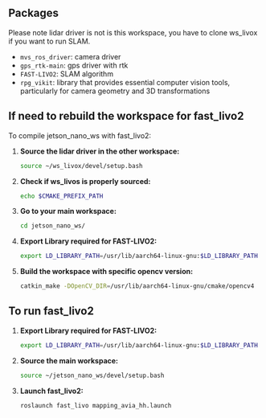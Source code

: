 ## Packages

Please note lidar driver is not is this workspace, you have to clone ws_livox if you want to run SLAM.

* `mvs_ros_driver`: camera driver
* `gps_rtk-main`: gps driver with rtk
* `FAST-LIVO2`: SLAM algorithm
* `rpg_vikit`: library that provides essential computer vision tools, particularly for camera geometry and 3D transformations


## If need to rebuild the workspace for fast_livo2
To compile jetson_nano_ws with fast_livo2:
1. **Source the lidar driver in the other workspace:**
    ```bash
    source ~/ws_livox/devel/setup.bash
    ```
    
2. **Check if ws_livos is properly sourced:** 
    ```bash
    echo $CMAKE_PREFIX_PATH
    ```
    
3. **Go to your main workspace:** 
    ```bash
    cd jetson_nano_ws/
    ```
    
4. **Export Library required for FAST-LIVO2:** 
    ```bash
    export LD_LIBRARY_PATH=/usr/lib/aarch64-linux-gnu:$LD_LIBRARY_PATH
    ```
    
5. **Build the workspace with specific opencv version:** 
    ```bash
    catkin_make -DOpenCV_DIR=/usr/lib/aarch64-linux-gnu/cmake/opencv4
    ```

## To run fast_livo2    
1. **Export Library required for FAST-LIVO2:** 
    ```bash
    export LD_LIBRARY_PATH=/usr/lib/aarch64-linux-gnu:$LD_LIBRARY_PATH
    ```
    
2. **Source the main workspace:**
    ```bash
    source ~/jetson_nano_ws/devel/setup.bash
    ```
    
3. **Launch fast_livo2:**
    ```bash
    roslaunch fast_livo mapping_avia_hh.launch
    ``` 


